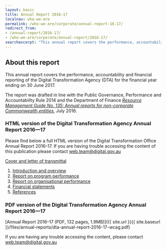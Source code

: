 ```yaml
---
layout: basic
title: Annual Report 2016–17
localnav: who-we-are
permalink: /who-we-are/corporate/annual-report-16-17/
redirect_from:
- /annual-report/2016-17/
- /who-we-are/corporate/annual-report/2016-17/
searchexcerpt: "This annual report covers the performance, accountability and financial reporting of the Digital Transformation Agency (DTA) for the financial year ending on 30 June 2017."
---
```


## About this report

This annual report covers the performance, accountability and financial reporting of the Digital Transformation Agency (DTA) for the financial year ending on 30 June 2017.

The report was drafted in line with the Public Governance, Performance and Accountability Rule 2014 and the Department of Finance [*Resource Management Guide No. 135: Annual reports for non-corporate Commonwealth entities*](http://www.finance.gov.au/sites/default/files/RMG-135-Annual-report-non-corp-requirements-Oct-2016.pdf), July 2016.

### HTML version of the Digital Transformation Agency Annual Report 2016&mdash;17

Please find below a full HTML version of the Digital Transformation Office Annual Report 2016–17. If you are having trouble accessing the content of this publication please contact [web.team@digital.gov.au](mailto:web.team@digital.gov.au)

[Cover and letter of transmittal](/who-we-are/corporate/annual-report-16-17/cover-letter/)

1. [Introduction and overview](/who-we-are/corporate/annual-report-16-17/1-agency-overview/)
2. [Report on program performance](/who-we-are/corporate/annual-report-16-17/2-program-performance/)
3. [Report on organisational performance](/who-we-are/corporate/annual-report-16-17/3-organisational-performance/)
4. [Financial statements](/who-we-are/corporate/annual-report-16-17/4-financial-statements/)
5. [References](/who-we-are/corporate/annual-report-16-17/5-references/)

### PDF version of the Digital Transformation Agency Annual Report 2016&mdash;17

[Annual Report 2016–17 (PDF, 132 pages, 1.9MB)]({{ site.url }}{{ site.baseurl }}/files/annual-reports/dta-annual-report-2016-17-wcag.pdf)

If you are having any trouble accessing the content, please contact [web.team@digital.gov.au](mailto:web.team@digital.gov.au)
